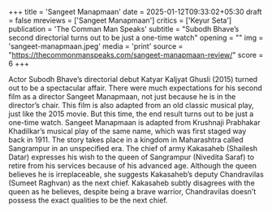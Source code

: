 +++
title = 'Sangeet Manapmaan'
date = 2025-01-12T09:33:02+05:30
draft = false
mreviews = ['Sangeet Manapmaan']
critics = ['Keyur Seta']
publication = 'The Comman Man Speaks'
subtitle = "Subodh Bhave’s second directorial turns out to be just a one-time watch"
opening = ""
img = 'sangeet-manapmaan.jpeg'
media = 'print'
source = "https://thecommonmanspeaks.com/sangeet-manapmaan-review/"
score = 6
+++

Actor Subodh Bhave’s directorial debut Katyar Kaljyat Ghusli (2015) turned out to be a spectacular affair. There were much expectations for his second film as a director Sangeet Manapmaan, not just because he is in the director’s chair. This film is also adapted from an old classic musical play, just like the 2015 movie. But this time, the end result turns out to be just a one-time watch. Sangeet Manapmaan is adapted from Krushnaji Prabhakar Khadilkar’s musical play of the same name, which was first staged way back in 1911. The story takes place in a kingdom in Maharashtra called Sangrampur in an unspecified era. The chief of army Kakasaheb (Shailesh Datar) expresses his wish to the queen of Sangrampur (Nivedita Saraf) to retire from his services because of his advanced age. Although the queen believes he is irreplaceable, she suggests Kakasaheb’s deputy Chandravilas (Sumeet Raghvan) as the next chief. Kakasaheb subtly disagrees with the queen as he believes, despite being a brave warrior, Chandravilas doesn’t possess the exact qualities to be the next chief.
